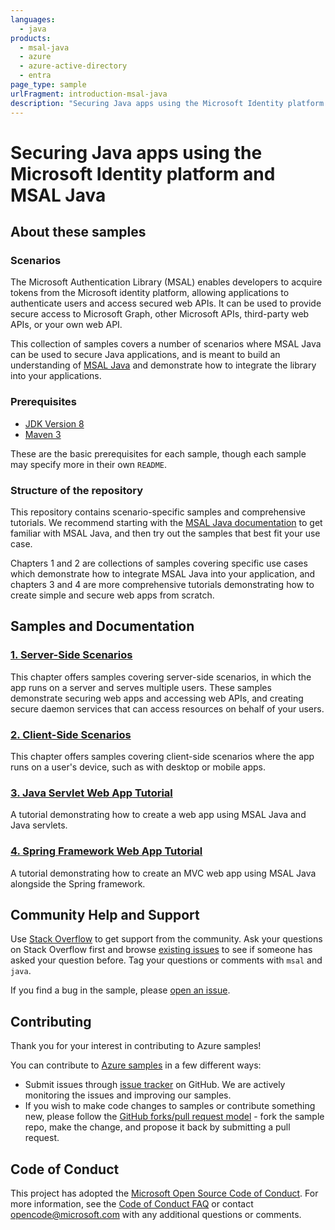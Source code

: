 ```yaml
---
languages:
  - java
products:
  - msal-java
  - azure
  - azure-active-directory
  - entra
page_type: sample
urlFragment: introduction-msal-java
description: "Securing Java apps using the Microsoft Identity platform and MSAL Java"
---
```


# Securing Java apps using the Microsoft Identity platform and MSAL Java

## About these samples

### Scenarios

The Microsoft Authentication Library (MSAL) enables developers to acquire tokens from the Microsoft identity platform, allowing applications to authenticate users and access secured web APIs. It can be used to provide secure access to Microsoft Graph, other Microsoft APIs, third-party web APIs, or your own web API.

This collection of samples covers a number of scenarios where MSAL Java can be used to secure Java applications, and is meant to build an understanding of [MSAL Java](https://learn.microsoft.com/entra/msal/java/) and demonstrate how to integrate the library into your applications.

### Prerequisites

- [JDK Version 8](https://jdk.java.net/8/)
- [Maven 3](https://maven.apache.org/download.cgi)

These are the basic prerequisites for each sample, though each sample may specify more in their own `README`.

### Structure of the repository

This repository contains scenario-specific samples and comprehensive tutorials. We recommend starting with the [MSAL Java documentation](https://learn.microsoft.com/entra/msal/java/) to get familiar with MSAL Java, and then try out the samples that best fit your use case.

Chapters 1 and 2 are collections of samples covering specific use cases which demonstrate how to integrate MSAL Java into your application, and chapters 3 and 4 are more comprehensive tutorials demonstrating how to create simple and secure web apps from scratch.

## Samples and Documentation

### [1. Server-Side Scenarios](1-server-side/README.md)

This chapter offers samples covering server-side scenarios, in which the app runs on a server and serves multiple users. These samples demonstrate securing web apps and accessing web APIs, and creating secure daemon services that can access resources on behalf of your users.

### [2. Client-Side Scenarios](2-client-side/README.md)

This chapter offers samples covering client-side scenarios where the app runs on a user's device, such as with desktop or mobile apps.

### [3. Java Servlet Web App Tutorial](3-java-servlet-web-app/README.md)

A tutorial demonstrating how to create a web app using MSAL Java and Java servlets.

### [4. Spring Framework Web App Tutorial](4-spring-web-app/README.md)

A tutorial demonstrating how to create an MVC web app using MSAL Java alongside the Spring framework.

## Community Help and Support

Use [Stack Overflow](http://stackoverflow.com/questions/tagged/msal) to get support from the community. Ask your questions on Stack Overflow first and browse [existing issues](https://github.com/Azure-Samples/ms-identity-msal-java-samples/issues) to see if someone has asked your question before. Tag your questions or comments with `msal` and `java`.

If you find a bug in the sample, please [open an issue](https://github.com/Azure-Samples/ms-identity-msal-java-samples/issues).

## Contributing

Thank you for your interest in contributing to Azure samples!

You can contribute to [Azure samples](https://azure.microsoft.com/documentation/samples/) in a few different ways:

- Submit issues through [issue tracker](https://github.com/Azure-Samples/ms-identity-msal-java-samples/issues) on GitHub. We are actively monitoring the issues and improving our samples.
- If you wish to make code changes to samples or contribute something new, please follow the [GitHub forks/pull request model](https://help.github.com/articles/fork-a-repo/) - fork the sample repo, make the change, and propose it back by submitting a pull request.

## Code of Conduct

This project has adopted the [Microsoft Open Source Code of Conduct](https://opensource.microsoft.com/codeofconduct/). For more information, see the [Code of Conduct FAQ](https://opensource.microsoft.com/codeofconduct/faq/) or contact [opencode@microsoft.com](mailto:opencode@microsoft.com) with any additional questions or comments.
